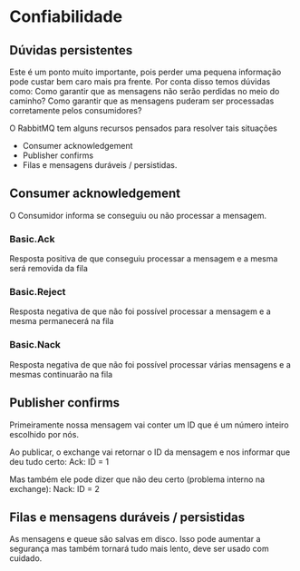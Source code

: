 # Confiabilidade

## Dúvidas persistentes

Este é um ponto muito importante, pois perder uma pequena informação pode custar bem caro mais pra frente. Por conta disso temos dúvidas como: Como garantir que as mensagens não serão perdidas no meio do caminho? Como garantir que as mensagens puderam ser processadas corretamente pelos consumidores?

O RabbitMQ tem alguns recursos pensados para resolver tais situações

- Consumer acknowledgement
- Publisher confirms
- Filas e mensagens duráveis / persistidas.

## Consumer acknowledgement

O Consumidor informa se conseguiu ou não processar a mensagem.

### Basic.Ack

Resposta positiva de que conseguiu processar a mensagem e a mesma será removida da fila

### Basic.Reject

Resposta negativa de que não foi possível processar a mensagem e a mesma permanecerá na fila

### Basic.Nack

Resposta negativa de que não foi possível processar várias mensagens e a mesmas continuarão na fila

## Publisher confirms

Primeiramente nossa mensagem vai conter um ID que é um número inteiro escolhido por nós.

Ao publicar, o exchange vai retornar o ID da mensagem e nos informar que deu tudo certo: Ack: ID = 1

Mas também ele pode dizer que não deu certo (problema interno na exchange): Nack: ID = 2

## Filas e mensagens duráveis / persistidas

As mensagens e queue são salvas em disco. Isso pode aumentar a segurança mas também tornará tudo mais lento, deve ser usado com cuidado.
